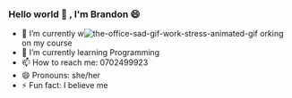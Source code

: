 ### Hello world 👋 , I'm Brandon 😄




- 🔭 I’m currently w![the-office-sad-gif-work-stress-animated-gif](https://user-images.githubusercontent.com/95022425/171838954-3aa3e4ff-0e24-409f-b3f6-f45d0be8f6a1.gif)
orking on my course 
- 🌱 I’m currently learning Programming
- 📫 How to reach me: 0702499923
- 😄 Pronouns:  she/her
- ⚡ Fun fact: I believe me

